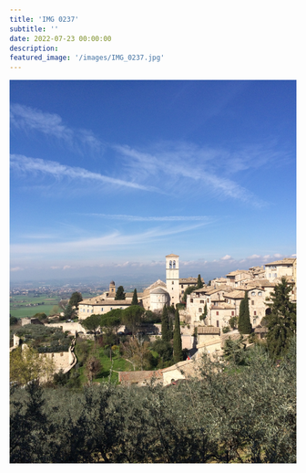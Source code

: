```yaml
---
title: 'IMG 0237'
subtitle: ''
date: 2022-07-23 00:00:00
description: 
featured_image: '/images/IMG_0237.jpg'
---
```


![](/images/IMG_0237.jpg)
